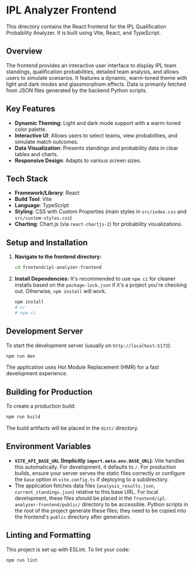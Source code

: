 # IPL Analyzer Frontend

This directory contains the React frontend for the IPL Qualification Probability Analyzer. It is built using Vite, React, and TypeScript.

## Overview

The frontend provides an interactive user interface to display IPL team standings, qualification probabilities, detailed team analysis, and allows users to simulate scenarios. It features a dynamic, warm-toned theme with light and dark modes and glassmorphism effects. Data is primarily fetched from JSON files generated by the backend Python scripts.

## Key Features

*   **Dynamic Theming**: Light and dark mode support with a warm-toned color palette.
*   **Interactive UI**: Allows users to select teams, view probabilities, and simulate match outcomes.
*   **Data Visualization**: Presents standings and probability data in clear tables and charts.
*   **Responsive Design**: Adapts to various screen sizes.

## Tech Stack

*   **Framework/Library**: React
*   **Build Tool**: Vite
*   **Language**: TypeScript
*   **Styling**: CSS with Custom Properties (main styles in `src/index.css` and `src/custom-styles.css`)
*   **Charting**: Chart.js (via `react-chartjs-2`) for probability visualizations.

## Setup and Installation

1.  **Navigate to the frontend directory:**
    ```bash
    cd frontend/ipl-analyzer-frontend
    ```

2.  **Install Dependencies:**
    It's recommended to use `npm ci` for cleaner installs based on the `package-lock.json` if it's a project you're checking out. Otherwise, `npm install` will work.
    ```bash
    npm install
    # or
    # npm ci 
    ```

## Development Server

To start the development server (usually on `http://localhost:5173`):

```bash
npm run dev
```
The application uses Hot Module Replacement (HMR) for a fast development experience.

## Building for Production

To create a production build:

```bash
npm run build
```
The build artifacts will be placed in the `dist/` directory.

## Environment Variables

*   **`VITE_API_BASE_URL` (Implicitly `import.meta.env.BASE_URL`)**: Vite handles this automatically. For development, it defaults to `/`. For production builds, ensure your server serves the static files correctly or configure the `base` option in `vite.config.ts` if deploying to a subdirectory.
*   The application fetches data files (`analysis_results.json`, `current_standings.json`) relative to this base URL. For local development, these files should be placed in the `frontend/ipl-analyzer-frontend/public/` directory to be accessible. Python scripts in the root of the project generate these files; they need to be copied into the frontend's `public` directory after generation.

## Linting and Formatting

This project is set up with ESLint. To lint your code:
```bash
npm run lint
```
